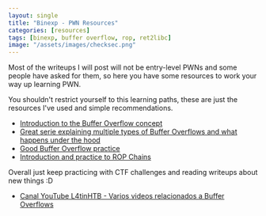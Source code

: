 ```yaml
---
layout: single
title: "Binexp - PWN Resources"
categories: [resources]
tags: [binexp, buffer overflow, rop, ret2libc]
image: "/assets/images/checksec.png"
---
```


Most of the writeups I will post will not be entry-level PWNs and some people have asked for them, so here you have some resources to work your way up learning PWN.

[separator]: <> ()

You shouldn't restrict yourself to this learning paths, these are just the resources I've used and simple recommendations.


- [Introduction to the Buffer Overflow concept](https://youtu.be/1S0aBV-Waeo)
- [Great serie explaining multiple types of Buffer Overflows and what happens under the hood](https://youtu.be/iyAyN3GFM7A)
- [Good Buffer Overflow practice](https://exploit.education/protostar/)
- [Introduction and practice to ROP Chains](https://ropemporium.com/)

Overall just keep practicing with CTF challenges and reading writeups about new things :D

- [Canal YouTube L4tinHTB - Varios videos relacionados a Buffer Overflows](https://www.youtube.com/channel/UCnNuiL7pamGnII7m4OwM2lw/videos)
